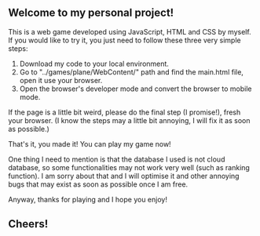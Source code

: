 ## Welcome to my personal project!

This is a web game developed using JavaScript, HTML and CSS by myself. If you would like to try it, you just need to follow these three very simple steps:

1. Download my code to your local environment.
2. Go to "../games/plane/WebContent/" path and find the main.html file, open it use your browser.
3. Open the browser's developer mode and convert the browser to mobile mode.

If the page is a little bit weird, please do the final step (I promise!), fresh your browser.
(I know the steps may a little bit annoying, I will fix it as soon as possible.)

That's it, you made it! You can play my game now!

One thing I need to mention is that the database I used is not cloud database, so some functionalities may not work very well (such as ranking function). I am sorry about that and I will optimise it and other annoying bugs that may exist as soon as possible once I am free.

Anyway, thanks for playing and I hope you enjoy!

## Cheers!
